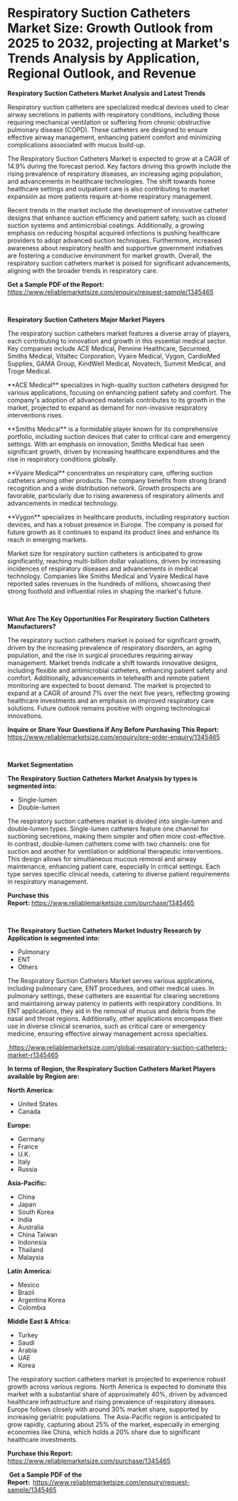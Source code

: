 <p><h1>Respiratory Suction Catheters Market Size: Growth Outlook from 2025 to 2032, projecting at Market's Trends Analysis by Application, Regional Outlook, and Revenue</h1></p><p><strong>Respiratory Suction Catheters Market Analysis and Latest Trends</strong></p>
<p><p>Respiratory suction catheters are specialized medical devices used to clear airway secretions in patients with respiratory conditions, including those requiring mechanical ventilation or suffering from chronic obstructive pulmonary disease (COPD). These catheters are designed to ensure effective airway management, enhancing patient comfort and minimizing complications associated with mucus build-up.</p><p>The Respiratory Suction Catheters Market is expected to grow at a CAGR of 14.9% during the forecast period. Key factors driving this growth include the rising prevalence of respiratory diseases, an increasing aging population, and advancements in healthcare technologies. The shift towards home healthcare settings and outpatient care is also contributing to market expansion as more patients require at-home respiratory management.</p><p>Recent trends in the market include the development of innovative catheter designs that enhance suction efficiency and patient safety, such as closed suction systems and antimicrobial coatings. Additionally, a growing emphasis on reducing hospital acquired infections is pushing healthcare providers to adopt advanced suction techniques. Furthermore, increased awareness about respiratory health and supportive government initiatives are fostering a conducive environment for market growth. Overall, the respiratory suction catheters market is poised for significant advancements, aligning with the broader trends in respiratory care.</p></p>
<p><strong>Get a Sample PDF of the Report:&nbsp;</strong> <a href="https://www.reliablemarketsize.com/enquiry/request-sample/1345465?utm_campaign=3201&utm_medium=2&utm_source=Github&utm_content=ia&utm_term=14042025&utm_id=respiratory-suction-catheters">https://www.reliablemarketsize.com/enquiry/request-sample/1345465</a></p>
<p>&nbsp;</p>
<p><strong>Respiratory Suction Catheters Major Market Players</strong></p>
<p><p>The respiratory suction catheters market features a diverse array of players, each contributing to innovation and growth in this essential medical sector. Key companies include ACE Medical, Pennine Healthcare, Securmed, Smiths Medical, Vitaltec Corporation, Vyaire Medical, Vygon, CardioMed Supplies, GAMA Group, KindWell Medical, Novatech, Summit Medical, and Troge Medical.</p><p>**ACE Medical** specializes in high-quality suction catheters designed for various applications, focusing on enhancing patient safety and comfort. The company's adoption of advanced materials contributes to its growth in the market, projected to expand as demand for non-invasive respiratory interventions rises.</p><p>**Smiths Medical** is a formidable player known for its comprehensive portfolio, including suction devices that cater to critical care and emergency settings. With an emphasis on innovation, Smiths Medical has seen significant growth, driven by increasing healthcare expenditures and the rise in respiratory conditions globally.</p><p>**Vyaire Medical** concentrates on respiratory care, offering suction catheters among other products. The company benefits from strong brand recognition and a wide distribution network. Growth prospects are favorable, particularly due to rising awareness of respiratory ailments and advancements in medical technology.</p><p>**Vygon** specializes in healthcare products, including respiratory suction devices, and has a robust presence in Europe. The company is poised for future growth as it continues to expand its product lines and enhance its reach in emerging markets.</p><p>Market size for respiratory suction catheters is anticipated to grow significantly, reaching multi-billion dollar valuations, driven by increasing incidences of respiratory diseases and advancements in medical technology. Companies like Smiths Medical and Vyaire Medical have reported sales revenues in the hundreds of millions, showcasing their strong foothold and influential roles in shaping the market's future.</p></p>
<p>&nbsp;</p>
<p><strong>What Are The Key Opportunities For Respiratory Suction Catheters Manufacturers?</strong></p>
<p><p>The respiratory suction catheters market is poised for significant growth, driven by the increasing prevalence of respiratory disorders, an aging population, and the rise in surgical procedures requiring airway management. Market trends indicate a shift towards innovative designs, including flexible and antimicrobial catheters, enhancing patient safety and comfort. Additionally, advancements in telehealth and remote patient monitoring are expected to boost demand. The market is projected to expand at a CAGR of around 7% over the next five years, reflecting growing healthcare investments and an emphasis on improved respiratory care solutions. Future outlook remains positive with ongoing technological innovations.</p></p>
<p><strong>Inquire or Share Your Questions If Any Before Purchasing This Report:</strong> <a href="https://www.reliablemarketsize.com/enquiry/pre-order-enquiry/1345465?utm_campaign=3201&utm_medium=2&utm_source=Github&utm_content=ia&utm_term=14042025&utm_id=respiratory-suction-catheters">https://www.reliablemarketsize.com/enquiry/pre-order-enquiry/1345465</a></p>
<p>&nbsp;</p>
<p><strong>Market Segmentation</strong></p>
<p><strong>The Respiratory Suction Catheters Market Analysis by types is segmented into:</strong></p>
<p><ul><li>Single-lumen</li><li>Double-lumen</li></ul></p>
<p><p>The respiratory suction catheters market is divided into single-lumen and double-lumen types. Single-lumen catheters feature one channel for suctioning secretions, making them simpler and often more cost-effective. In contrast, double-lumen catheters come with two channels: one for suction and another for ventilation or additional therapeutic interventions. This design allows for simultaneous mucous removal and airway maintenance, enhancing patient care, especially in critical settings. Each type serves specific clinical needs, catering to diverse patient requirements in respiratory management.</p></p>
<p><strong>Purchase this Report:&nbsp;</strong><a href="https://www.reliablemarketsize.com/purchase/1345465?utm_campaign=3201&utm_medium=2&utm_source=Github&utm_content=ia&utm_term=14042025&utm_id=respiratory-suction-catheters">https://www.reliablemarketsize.com/purchase/1345465</a></p>
<p>&nbsp;</p>
<p><strong>The Respiratory Suction Catheters Market Industry Research by Application is segmented into:</strong></p>
<p><ul><li>Pulmonary</li><li>ENT</li><li>Others</li></ul></p>
<p><p>The Respiratory Suction Catheters Market serves various applications, including pulmonary care, ENT procedures, and other medical uses. In pulmonary settings, these catheters are essential for clearing secretions and maintaining airway patency in patients with respiratory conditions. In ENT applications, they aid in the removal of mucus and debris from the nasal and throat regions. Additionally, other applications encompass their use in diverse clinical scenarios, such as critical care or emergency medicine, ensuring effective airway management across specialties.</p></p>
<p><a href="https://www.reliablemarketsize.com/global-respiratory-suction-catheters-market-r1345465?utm_campaign=3201&utm_medium=2&utm_source=Github&utm_content=ia&utm_term=14042025&utm_id=respiratory-suction-catheters">&nbsp;https://www.reliablemarketsize.com/global-respiratory-suction-catheters-market-r1345465</a></p>
<p><strong>In terms of Region, the Respiratory Suction Catheters Market Players available by Region are:</strong></p>
<p>
    <p> <strong> North America: </strong>
        <ul>
            <li>United States</li>
            <li>Canada</li>
        </ul>
        </p> 
    <p> <strong> Europe: </strong>
        <ul>
            <li>Germany</li>
            <li>France</li>
            <li>U.K.</li>
            <li>Italy</li>
            <li>Russia</li>
        </ul>
        </p> 
    <p> <strong> Asia-Pacific: </strong>
        <ul>
            <li>China</li>
            <li>Japan</li>
            <li>South Korea</li>
            <li>India</li>
            <li>Australia</li>
            <li>China Taiwan</li>
            <li>Indonesia</li>
            <li>Thailand</li>
            <li>Malaysia</li>
        </ul>
        </p> 
    <p> <strong> Latin America: </strong>
        <ul>
            <li>Mexico</li>
            <li>Brazil</li>
            <li>Argentina Korea</li>
            <li>Colombia</li>
        </ul>
        </p> 
    <p> <strong> Middle East & Africa: </strong>
        <ul>
            <li>Turkey</li>
            <li>Saudi</li>
            <li>Arabia</li>
            <li>UAE</li>
            <li>Korea</li>
        </ul>
    </p>
    </p>
<p><p>The respiratory suction catheters market is projected to experience robust growth across various regions. North America is expected to dominate this market with a substantial share of approximately 40%, driven by advanced healthcare infrastructure and rising prevalence of respiratory diseases. Europe follows closely with around 30% market share, supported by increasing geriatric populations. The Asia-Pacific region is anticipated to grow rapidly, capturing about 25% of the market, especially in emerging economies like China, which holds a 20% share due to significant healthcare investments.</p></p>
<p><strong>Purchase this Report: </strong><a href="https://www.reliablemarketsize.com/purchase/1345465?utm_campaign=3201&utm_medium=2&utm_source=Github&utm_content=ia&utm_term=14042025&utm_id=respiratory-suction-catheters">https://www.reliablemarketsize.com/purchase/1345465</a></p>
<p>&nbsp;<strong>Get a Sample PDF of the Report:&nbsp;&nbsp;</strong><a href="https://www.reliablemarketsize.com/enquiry/request-sample/1345465?utm_campaign=3201&utm_medium=2&utm_source=Github&utm_content=ia&utm_term=14042025&utm_id=respiratory-suction-catheters">https://www.reliablemarketsize.com/enquiry/request-sample/1345465</a></p>
<p><strong></strong></p>
<p><p></p><p></p><p></p></p>